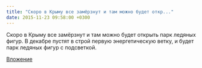 ```yaml
---
title: "Скоро в Крыму все замёрзнут и там можно будет откр..."
date: 2015-11-23 09:58:00 +0300
---
```


Скоро в Крыму все замёрзнут и там можно будет открыть парк ледяных фигур. В декабре пустят в строй первую энергетическую ветку, и будет парк ледяных фигур с подсветкой.

[Вложение](/assets/vk_photos/3/FFxH1pyKa4Q.jpg)

